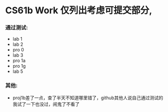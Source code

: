 # CS61b Work 仅列出考虑可提交部分,

### 通过测试:
- lab 1 <br>  
- lab 2 <br>  
- pro 0 <br>  
- lab 3 <br>  
- pro 1a<br>  
- pro 1g<br>  
- lab 5 <br>  

### 其他:
- proj1b差了一点，查了半天不知道哪里错了，github其他人说自己通过测试的我试了一下也没过，闹鬼了不看了<br>  
